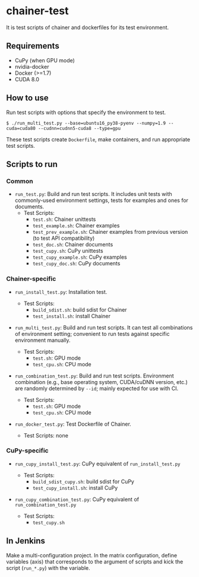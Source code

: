# chainer-test

It is test scripts of chainer and dockerfiles for its test environment.


## Requirements

- CuPy (when GPU mode)
- nvidia-docker
- Docker (>=1.7)
- CUDA 8.0

## How to use

Run test scripts with options that specify the environment to test.

```
$ ./run_multi_test.py --base=ubuntu16_py38-pyenv --numpy=1.9 --cuda=cuda80 --cudnn=cudnn5-cuda8 --type=gpu
```

These test scripts create `Dockerfile`, make containers, and run appropriate test scripts.


## Scripts to run

### Common

- `run_test.py`: Build and run test scripts. It includes unit tests with commonly-used environment settings, tests for examples and ones for documents.
    - Test Scripts:
        - `test.sh`: Chainer unittests
        - `test_example.sh`: Chainer examples
        - `test_prev_example.sh`: Chainer examples from previous version (to test API compatibility)
        - `test_doc.sh`: Chainer documents
        - `test_cupy.sh`: CuPy unittests
        - `test_cupy_example.sh`: CuPy examples
        - `test_cupy_doc.sh`: CuPy documents

### Chainer-specific

- `run_install_test.py`: Installation test.
    - Test Scripts:
        - `build_sdist.sh`: build sdist for Chainer
        - `test_install.sh`: install Chainer

- `run_multi_test.py`: Build and run test scripts. It can test all combinations of environment setting; convenient to run tests against specific environment manually.
    - Test Scripts:
        - `test.sh`: GPU mode
        - `test_cpu.sh`: CPU mode

- `run_combination_test.py`: Build and run test scripts. Environment combination (e.g., base operating system, CUDA/cuDNN version, etc.) are randomly determined by `--id`; mainly expected for use with CI.
    - Test Scripts:
        - `test.sh`: GPU mode
        - `test_cpu.sh`: CPU mode

- `run_docker_test.py`: Test Dockerfile of Chainer.
    - Test Scripts: none

### CuPy-specific

- `run_cupy_install_test.py`: CuPy equivalent of `run_install_test.py`
    - Test Scripts:
        - `build_sdist_cupy.sh`: build sdist for CuPy
        - `test_cupy_install.sh`: install CuPy

- `run_cupy_combination_test.py`: CuPy equivalent of `run_combination_test.py`
    - Test Scripts:
        - `test_cupy.sh`

## In Jenkins

Make a multi-configuration project.
In the matrix configuration, define variables (axis) that corresponds to the argument of scripts and kick the script (`run_*.py`) with the variable.
